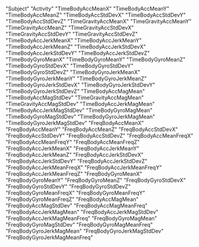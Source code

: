 "Subject"
"Activity"
"TimeBodyAccMeanX"
"TimeBodyAccMeanY"
"TimeBodyAccMeanZ"
"TimeBodyAccStdDevX"
"TimeBodyAccStdDevY"
"TimeBodyAccStdDevZ"
"TimeGravityAccMeanX"
"TimeGravityAccMeanY"
"TimeGravityAccMeanZ" 
"TimeGravityAccStdDevX"
"TimeGravityAccStdDevY"
"TimeGravityAccStdDevZ"
"TimeBodyAccJerkMeanX"
"TimeBodyAccJerkMeanY"
"TimeBodyAccJerkMeanZ"
"TimeBodyAccJerkStdDevX"
"TimeBodyAccJerkStdDevY"
"TimeBodyAccJerkStdDevZ"
"TimeBodyGyroMeanX"
"TimeBodyGyroMeanY"
"TimeBodyGyroMeanZ"
"TimeBodyGyroStdDevX"
"TimeBodyGyroStdDevY"
"TimeBodyGyroStdDevZ"
"TimeBodyGyroJerkMeanX"
"TimeBodyGyroJerkMeanY"
"TimeBodyGyroJerkMeanZ"
"TimeBodyGyroJerkStdDevX"
"TimeBodyGyroJerkStdDevY"
"TimeBodyGyroJerkStdDevZ"
"TimeBodyAccMagMean"
"TimeBodyAccMagStdDev"
"TimeGravityAccMagMean"
"TimeGravityAccMagStdDev"
"TimeBodyAccJerkMagMean"
"TimeBodyAccJerkMagStdDev"
"TimeBodyGyroMagMean"
"TimeBodyGyroMagStdDev"
"TimeBodyGyroJerkMagMean"
"TimeBodyGyroJerkMagStdDev"
"FreqBodyAccMeanX"
"FreqBodyAccMeanY"
"FreqBodyAccMeanZ"
"FreqBodyAccStdDevX"
"FreqBodyAccStdDevY"
"FreqBodyAccStdDevZ"
"FreqBodyAccMeanFreqX"
"FreqBodyAccMeanFreqY" 
"FreqBodyAccMeanFreqZ"
"FreqBodyAccJerkMeanX"
"FreqBodyAccJerkMeanY"
"FreqBodyAccJerkMeanZ"
"FreqBodyAccJerkStdDevX"
"FreqBodyAccJerkStdDevY"
"FreqBodyAccJerkStdDevZ"
"FreqBodyAccJerkMeanFreqX"
"FreqBodyAccJerkMeanFreqY"
"FreqBodyAccJerkMeanFreqZ"
"FreqBodyGyroMeanX"
"FreqBodyGyroMeanY"
"FreqBodyGyroMeanZ"
"FreqBodyGyroStdDevX"
"FreqBodyGyroStdDevY"
"FreqBodyGyroStdDevZ"
"FreqBodyGyroMeanFreqX"
"FreqBodyGyroMeanFreqY"
"FreqBodyGyroMeanFreqZ"
"FreqBodyAccMagMean"
"FreqBodyAccMagStdDev"
"FreqBodyAccMagMeanFreq"
"FreqBodyAccJerkMagMean"
"FreqBodyAccJerkMagStdDev"
"FreqBodyAccJerkMagMeanFreq"
"FreqBodyGyroMagMean"
"FreqBodyGyroMagStdDev"
"FreqBodyGyroMagMeanFreq"
"FreqBodyGyroJerkMagMean"
"FreqBodyGyroJerkMagStdDev"
"FreqBodyGyroJerkMagMeanFreq"

